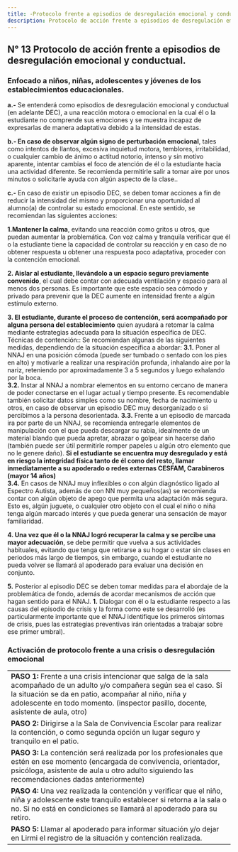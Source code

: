 ```yaml
---
title: -Protocolo frente a episodios de desregulación emocional y conductual.
description: Protocolo de acción frente a episodios de desregulación emocional y conductual enfocado a niños, niñas, adolescentes y jóvenes de los establecimientos educacionales.
---
```

## N° 13 Protocolo de acción frente a episodios de desregulación emocional y conductual.  
### Enfocado a niños, niñas, adolescentes y jóvenes de los establecimientos educacionales.
**a.-** Se entenderá como episodios de desregulación emocional y conductual (en adelante DEC), a una reacción motora o emocional en la cual él o la estudiante no comprende sus emociones y se muestra incapaz de expresarlas de manera adaptativa debido a la intensidad de estas.  

**b.- En caso de observar algún signo de perturbación emocional**, tales como intentos de llantos, excesiva inquietud motora, temblores, irritabilidad, o cualquier cambio de ánimo o actitud notorio, intenso y sin motivo aparente, intentar cambias el foco de atención de él o la estudiante hacia una actividad diferente. Se recomienda permitirle salir a tomar aire por unos minutos o solicitarle ayuda con algún aspecto de la clase..

**c.-** En caso de existir un episodio DEC, se deben tomar acciones a fin de reducir la intensidad del mismo y proporcionar una oportunidad al alumno(a) de controlar su estado emocional. En este sentido, se recomiendan las siguientes acciones:

**1.Mantener la calma**, evitando una reacción como gritos u otros, que puedan aumentar la problemática. Con voz calma y tranquila verificar que él o la estudiante tiene la capacidad de controlar su reacción y en caso de no obtener respuesta u obtener una respuesta poco adaptativa, proceder con la contención emocional.  

**2. Aislar al estudiante, llevándolo a un espacio seguro previamente convenido**, el cual debe contar con adecuada ventilación y espacio para al menos dos personas. Es importante que este espacio sea cómodo y privado para prevenir que la DEC aumente en intensidad frente a algún estímulo externo.  

**3. El estudiante, durante el proceso de contención, será acompañado por alguna persona del establecimiento** quien ayudará a retomar la calma mediante estrategias adecuada para la situación específica de DEC. Técnicas de contención:: Se recomiendan algunas de las siguientes medidas, dependiendo de la situación específica a abordar: 
**3.1.** Poner al NNAJ en una posición cómoda (puede ser tumbado o sentado con los pies en alto) y motivarle a realizar una respiración profunda, inhalando aire por la nariz, reteniendo por aproximadamente 3 a 5 segundos y luego exhalando por la boca.  
**3.2.** Instar al NNAJ a nombrar elementos en su entorno cercano de manera de poder conectarse en el lugar actual y tiempo presente. Es recomendable también solicitar datos simples como su nombre, fecha de nacimiento u otros, en caso de observar un episodio DEC muy desorganizado o si percibimos a la persona desorientada.
**3.3.** Frente a un episodio de marcada ira por parte de un NNAJ, se recomienda entregarle elementos de manipulación con el que pueda descargar su rabia, idealmente de un material blando que pueda apretar, abrazar o golpear sin hacerse daño (también puede ser útil permitirle romper papeles u algún otro elemento que no le genere daño). **Si el estudiante se encuentra muy desregulado y está en riesgo la integridad física tanto de él como del resto, llamar inmediatamente a su apoderado o redes externas CESFAM, Carabineros (mayor 14 años)**  
**3.4.** En casos de NNAJ muy inflexibles o con algún diagnóstico ligado al Espectro Autista, además de con NN muy pequeños(as) se recomienda contar con algún objeto de apego que permita una adaptación más segura. Esto es, algún juguete, o cualquier otro objeto con el cual el niño o niña tenga algún marcado interés y que pueda generar una sensación de mayor familiaridad.  
 
**4. Una vez que él o la NNAJ logró recuperar la calma y se percibe una mayor adecuación**, se debe permitir que vuelva a sus actividades habituales, evitando que tenga que retirarse a su hogar o estar sin clases en periodos más largo de tiempos, sin embargo, cuando el estudiante no pueda volver se llamará al apoderado para evaluar una decisión en conjunto.  
 
**5.** Posterior al episodio DEC se deben tomar medidas para el abordaje de la problemática de fondo, además de acordar mecanismos de acción que hagan sentido para el NNAJ.
**1.** Dialogar con él o la estudiante respecto a las causas del episodio de crisis y la forma como este se desarrolló (es particularmente importante que el NNAJ identifique los primeros síntomas de crisis, pues las estrategias preventivas irán orientadas a trabajar sobre ese primer umbral).

### Activación de protocolo frente a una crisis o desregulación emocional
  |                                                                                                                                                                                                                                                                      |
|----------------------------------------------------------------------------------------------------------------------------------------------------------------------------------------------------------------------------------------------------------------------|
| **PASO 1:** Frente a una crisis intencionar que salga de la sala acompañado de un adulto y/o compañera según sea el caso. Si la situación se da en patio, acompañar al niño, niña y adolescente en todo momento. (inspector pasillo, docente, asistente de aula, otro)   |
| **PASO 2:** Dirigirse a la Sala de Convivencia Escolar para realizar la contención, o como segunda opción un lugar seguro y tranquilo en el patio.                                                                                                                       |
| **PASO 3:** La contención será realizada por los profesionales que estén en ese momento (encargada de convivencia, orientador, psicóloga, asistente de aula u otro adulto siguiendo las recomendaciones dadas anteriormente)                                             |
| **PASO 4:** Una vez realizada la contención y verificar que el niño, niña y adolescente este tranquilo establecer si retorna a la sala o no. Si no está en condiciones se llamará al apoderado para su retiro.                                                           |
| **PASO 5:** Llamar al apoderado para informar situación y/o dejar en Lirmi el registro de la situación y contención realizada.                                                                                                                                           |

 